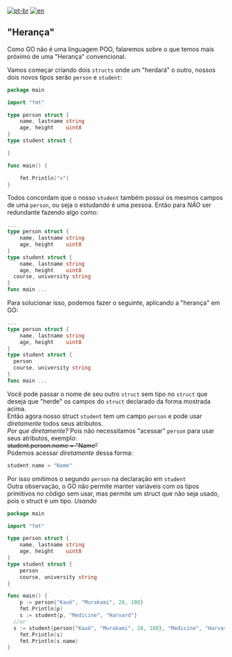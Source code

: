 [![pt-br](https://img.shields.io/badge/language-pt--br-green.svg)](https://github.com/kauemurakami/go-inheritance/blob/main/README.pt-br.md)
[![en](https://img.shields.io/badge/language-en-orange.svg)](https://github.com/kauemurakami/go-inheritance/blob/main/README.md)

## "Herança"
Como GO não é uma linguagem POO, falaremos sobre o que temos mais próximo de uma "Herança" convencional.    

Vamos começar criando dois ```structs``` onde um "herdará" o outro, nossos dois novos tipos serão ```person``` e ```student```:  
```go
package main

import "fmt"

type person struct {
	name, lastname string
	age, height    uint8
}
type student struct {

}

func main() {

	fmt.Println("x")
}
```  
Todos concordam que o nosso ```student``` também possui os mesmos campos de uma ```person```, ou seja o estudando é uma pessoa. Então para *NÃO* ser redundante fazendo algo como:
```go
...
type person struct {
	name, lastname string
	age, height    uint8
}
type student struct {
	name, lastname string
	age, height    uint8
  course, university string
}
func main ...
```  
Para solucionar isso, podemos fazer o seguinte, aplicando a "herança" em GO:  
```go
...
type person struct {
	name, lastname string
	age, height    uint8
}
type student struct {
  person
  course, university string
}
func main ...
```
Você pode passar o nome de seu outro ```struct``` sem tipo no ```struct``` que deseja que "herde" os campos do ```struct``` declarado da forma mostrada acima.  
Então agora nosso struct ```student``` tem um campo ```person``` e pode usar *diretamente* todos seus atributos.  
*Por que diretamente?*
Pois não necessitamos "acessar" ```person``` para usar seus atributos, exemplo:  
~~student.person.nome = "Name"~~  
Podemos acessar *diretamente* dessa forma:  
```go
student.name = "Name"
```  
Por isso omitimos o segundo ```person``` na declaração em ```student```  
Outra observação, o GO não permite manter variáveis com os tipos primitivos no código sem usar, mas permite um struct que não seja usado, pois o struct é um tipo.
*Usando*
```go
package main

import "fmt"

type person struct {
	name, lastname string
	age, height    uint8
}
type student struct {
	person
	course, university string
}

func main() {
	p := person{"Kauê", "Murakami", 28, 180}
	fmt.Println(p)
	s := student{p, "Medicine", "Harvard"}
  //or
  s := student{person{"Kauê", "Murakami", 28, 180}, "Medicine", "Harvard"}
	fmt.Println(s)
	fmt.Println(s.name)
}
```  





